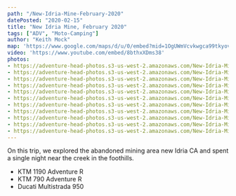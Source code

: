 ```yaml
---
path: "/New-Idria-Mine-February-2020"
datePosted: "2020-02-15"
title: "New Idria Mine, February 2020"
tags: ["ADV", "Moto-Camping"]
author: "Keith Mock"
map: 'https://www.google.com/maps/d/u/0/embed?mid=1OgUWmVcvkwgca99tkyovtzEUVbAr37Xu'
video: 'https://www.youtube.com/embed/8bthxXDms38'
photos:
- https://adventure-head-photos.s3-us-west-2.amazonaws.com/New-Idria-Mine-February-2020/IMG_1015.jpeg
- https://adventure-head-photos.s3-us-west-2.amazonaws.com/New-Idria-Mine-February-2020/IMG_1016.jpeg
- https://adventure-head-photos.s3-us-west-2.amazonaws.com/New-Idria-Mine-February-2020/IMG_1019.jpeg
- https://adventure-head-photos.s3-us-west-2.amazonaws.com/New-Idria-Mine-February-2020/IMG_4087.jpeg
- https://adventure-head-photos.s3-us-west-2.amazonaws.com/New-Idria-Mine-February-2020/IMG_4094.jpeg
- https://adventure-head-photos.s3-us-west-2.amazonaws.com/New-Idria-Mine-February-2020/IMG_4097.jpeg
- https://adventure-head-photos.s3-us-west-2.amazonaws.com/New-Idria-Mine-February-2020/IMG_4099.jpeg
- https://adventure-head-photos.s3-us-west-2.amazonaws.com/New-Idria-Mine-February-2020/IMG_4105.jpeg
- https://adventure-head-photos.s3-us-west-2.amazonaws.com/New-Idria-Mine-February-2020/IMG_4106.jpeg
- https://adventure-head-photos.s3-us-west-2.amazonaws.com/New-Idria-Mine-February-2020/IMG_4107.jpeg
- https://adventure-head-photos.s3-us-west-2.amazonaws.com/New-Idria-Mine-February-2020/IMG_4110.jpeg
---
```


On this trip, we explored the abandoned mining area new Idria CA and spent a single night near the creek in the foothills. 

- KTM 1190 Adventure R
- KTM 790 Adventure R
- Ducati Multistrada 950